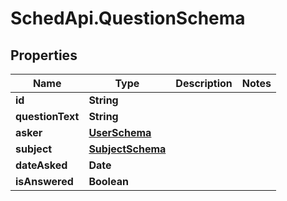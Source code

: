 # SchedApi.QuestionSchema

## Properties

Name | Type | Description | Notes
------------ | ------------- | ------------- | -------------
**id** | **String** |  | 
**questionText** | **String** |  | 
**asker** | [**UserSchema**](UserSchema.md) |  | 
**subject** | [**SubjectSchema**](SubjectSchema.md) |  | 
**dateAsked** | **Date** |  | 
**isAnswered** | **Boolean** |  | 


